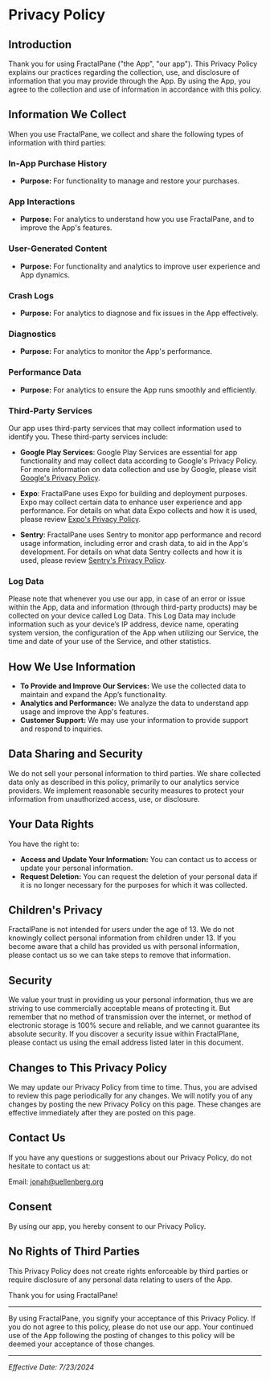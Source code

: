 # Privacy Policy

## Introduction

Thank you for using FractalPane ("the App", "our app"). This Privacy Policy explains our practices regarding the collection, use, and disclosure of information that you may provide through the App. By using the App, you agree to the collection and use of information in accordance with this policy.

## Information We Collect

When you use FractalPane, we collect and share the following types of information with third parties:

### In-App Purchase History
- **Purpose:** For functionality to manage and restore your purchases.

### App Interactions
- **Purpose:** For analytics to understand how you use FractalPane, and to improve the App's features.

### User-Generated Content
- **Purpose:** For functionality and analytics to improve user experience and App dynamics.

### Crash Logs
- **Purpose:** For analytics to diagnose and fix issues in the App effectively.

### Diagnostics
- **Purpose:** For analytics to monitor the App's performance.

### Performance Data
- **Purpose:** For analytics to ensure the App runs smoothly and efficiently.

### Third-Party Services

Our app uses third-party services that may collect information used to identify you. These third-party services include:

- **Google Play Services**: Google Play Services are essential for app functionality and may collect data according to Google's Privacy Policy. For more information on data collection and use by Google, please visit [Google's Privacy Policy](https://www.google.com/policies/privacy/).

- **Expo**: FractalPane uses Expo for building and deployment purposes. Expo may collect certain data to enhance user experience and app performance. For details on what data Expo collects and how it is used, please review [Expo's Privacy Policy](https://expo.io/privacy).

- **Sentry**: FractalPane uses Sentry to monitor app performance and record usage information, including error and crash data, to aid in the App's development. For details on what data Sentry collects and how it is used, please review [Sentry's Privacy Policy](https://sentry.io/privacy/).

### Log Data

Please note that whenever you use our app, in case of an error or issue within the App, data and information (through third-party products) may be collected on your device called Log Data. This Log Data may include information such as your device’s IP address, device name, operating system version, the configuration of the App when utilizing our Service, the time and date of your use of the Service, and other statistics.

## How We Use Information

- **To Provide and Improve Our Services:** We use the collected data to maintain and expand the App’s functionality.
- **Analytics and Performance:** We analyze the data to understand app usage and improve the App's features.
- **Customer Support:** We may use your information to provide support and respond to inquiries.

## Data Sharing and Security

We do not sell your personal information to third parties. We share collected data only as described in this policy, primarily to our analytics service providers. We implement reasonable security measures to protect your information from unauthorized access, use, or disclosure.

## Your Data Rights

You have the right to:
- **Access and Update Your Information:** You can contact us to access or update your personal information.
- **Request Deletion:** You can request the deletion of your personal data if it is no longer necessary for the purposes for which it was collected.

## Children's Privacy

FractalPane is not intended for users under the age of 13. We do not knowingly collect personal information from children under 13. If you become aware that a child has provided us with personal information, please contact us so we can take steps to remove that information.

## Security

We value your trust in providing us your personal information, thus we are striving to use commercially acceptable means of protecting it. But remember that no method of transmission over the internet, or method of electronic storage is 100% secure and reliable, and we cannot guarantee its absolute security. If you discover a security issue within FractalPlane, please contact us using the email address listed later in this document.

## Changes to This Privacy Policy

We may update our Privacy Policy from time to time. Thus, you are advised to review this page periodically for any changes. We will notify you of any changes by posting the new Privacy Policy on this page. These changes are effective immediately after they are posted on this page.

## Contact Us

If you have any questions or suggestions about our Privacy Policy, do not hesitate to contact us at:

Email: jonah@uellenberg.org

## Consent

By using our app, you hereby consent to our Privacy Policy.

## No Rights of Third Parties

This Privacy Policy does not create rights enforceable by third parties or require disclosure of any personal data relating to users of the App.

Thank you for using FractalPane!

---

By using FractalPane, you signify your acceptance of this Privacy Policy. If you do not agree to this policy, please do not use our app. Your continued use of the App following the posting of changes to this policy will be deemed your acceptance of those changes.

---

*Effective Date: 7/23/2024*
